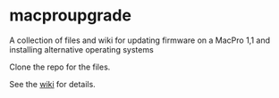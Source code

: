 # macproupgrade
A collection of files and wiki for updating firmware on a MacPro 1,1 and installing alternative operating systems

Clone the repo for the files.

See the [wiki](https://github.com/joelgraff/macproupgrade/wiki) for details.
